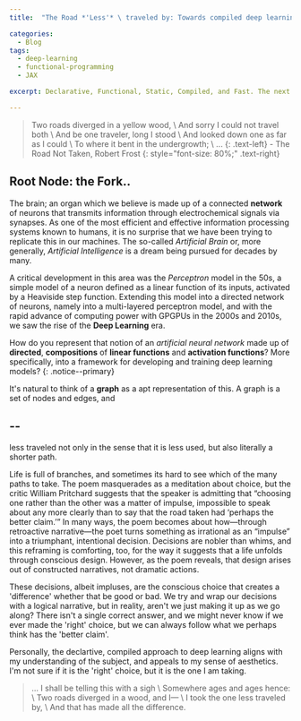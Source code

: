 ```yaml
---
title:  "The Road *'Less'* \ traveled by: Towards compiled deep learning frameworks"

categories:
  - Blog
tags:
  - deep-learning 
  - functional-programming
  - JAX

excerpt: Declarative, Functional, Static, Compiled, and Fast. The next generation of deep learning frameworks? 

---
```


> Two roads diverged in a yellow wood, \\
> And sorry I could not travel both \\
> And be one traveler, long I stood \\
> And looked down one as far as I could \\
> To where it bent in the undergrowth; \\
> ...
{: .text-left} 
\- The Road Not Taken, Robert Frost
{: style="font-size: 80%;" .text-right}


## Root Node: the Fork..

The brain; an organ which we believe is made up of a connected **network** of neurons that transmits information through electrochemical signals via synapses. As one of the most efficient and effective information processing systems known to humans, it is no surprise that we have been trying to replicate this in our machines. The so-called *Artificial Brain* or, more generally, *Artificial Intelligence* is a dream being pursued for decades by many.

A critical development in this area was the *Perceptron* model in the 50s, a simple model of a neuron defined as a linear function of its inputs, activated by a Heaviside step function. Extending this model into a directed network of neurons, namely into a multi-layered perceptron model, and with the rapid advance of computing power with GPGPUs in the 2000s and 2010s, we saw the rise of the **Deep Learning** era.

How do you represent that notion of an *artificial neural network* made up of **directed**, **compositions** of **linear functions** and **activation functions**? More specifically, into a framework for developing and training deep learning models? 
{: .notice--primary} 

It's natural to think of a **graph** as a apt representation of this. A graph is a set of nodes and edges, and 





## --

less traveled not only in the sense that it is less used, but also literally a shorter path.

Life is full of branches, and sometimes its hard to see which of the many paths to take. The poem masquerades as a meditation about choice, but the critic William Pritchard suggests that the speaker is admitting that “choosing one rather than the other was a matter of impulse, impossible to speak about any more clearly than to say that the road taken had ‘perhaps the better claim.’” In many ways, the poem becomes about how—through retroactive narrative—the poet turns something as irrational as an “impulse” into a triumphant, intentional decision. Decisions are nobler than whims, and this reframing is comforting, too, for the way it suggests that a life unfolds through conscious design. However, as the poem reveals, that design arises out of constructed narratives, not dramatic actions. 

These decisions, albeit impluses, are the conscious choice that creates a 'difference' whether that be good or bad. We try and wrap our decisions with a logical narrative, but in reality, aren't we just making it up as we go along? There isn't a single correct answer, and we might never know if we ever made the 'right' choice, but we can always follow what we perhaps think has the 'better claim'. 

Personally, the declartive, compiled approach to deep learning aligns with my understanding of the subject, and appeals to my sense of aesthetics. I'm not sure if it is the 'right' choice, but it is the one I am taking.


> ...
> I shall be telling this with a sigh \\
> Somewhere ages and ages hence: \\
> Two roads diverged in a wood, and I— \\
> I took the one less traveled by, \\
> And that has made all the difference.
